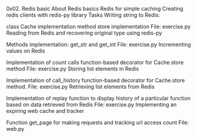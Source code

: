 0x02. Redis basic
About
Redis basics
Redis for simple caching
Creating redis clients with redis-py library
Tasks
Writing string to Redis:

class Cache implementation
method store implementation
File: exercise.py
Reading from Redis and recovering original type using redis-py

Methods implementation: get_str and get_int
File: exercise.py
Incrementing values on Redis

Implementation of count calls function-based decorator for Cache.store method
File: exercise.py
Storing list elements in Redis

Implementation of call_history function-based decorator for Cache.store method.
File: exercise.py
Retrieving list elements from Redis

Implementation of replay function to display history of a particular function based on data retrieved from Redis
File: exercise.py
Implementing an expiring web cache and tracker

Function get_page for making requests and tracking url access count
File: web.py
